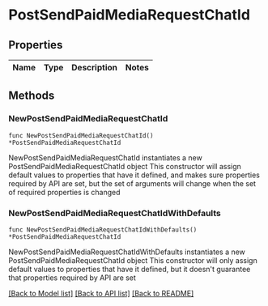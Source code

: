# PostSendPaidMediaRequestChatId

## Properties

Name | Type | Description | Notes
------------ | ------------- | ------------- | -------------

## Methods

### NewPostSendPaidMediaRequestChatId

`func NewPostSendPaidMediaRequestChatId() *PostSendPaidMediaRequestChatId`

NewPostSendPaidMediaRequestChatId instantiates a new PostSendPaidMediaRequestChatId object
This constructor will assign default values to properties that have it defined,
and makes sure properties required by API are set, but the set of arguments
will change when the set of required properties is changed

### NewPostSendPaidMediaRequestChatIdWithDefaults

`func NewPostSendPaidMediaRequestChatIdWithDefaults() *PostSendPaidMediaRequestChatId`

NewPostSendPaidMediaRequestChatIdWithDefaults instantiates a new PostSendPaidMediaRequestChatId object
This constructor will only assign default values to properties that have it defined,
but it doesn't guarantee that properties required by API are set


[[Back to Model list]](../README.md#documentation-for-models) [[Back to API list]](../README.md#documentation-for-api-endpoints) [[Back to README]](../README.md)


